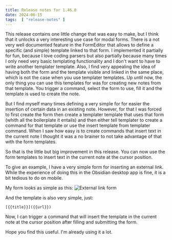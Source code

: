 ```yaml
---
title: Release notes for 1.46.0
date: 2024-06-15
tags:  [ "release-notes" ]
---
```


This release contains one little change that was easy to make, but I think that it unlocks a very interesting use case for modal forms.
There is a not very well documented feature in the FormEditor that allows to define a specific (and simple) template linked to that form.
I implemented it partially for fun, because I love coding parsers but also partially because many times I only need very basic templating
functionality and I don't want to have to write another templater template.
Also, I find very appealing the idea of having both the form and the template visible and linked in the same place, which is not the case when you use templater templates.
Up until now, the only thing you can use this templates for was for creating new notes from that template.
You trigger a command, select the form to use, fill it and the template is used to create the note.

But I find myself many times defining a very simple for for easier the insertion of certain data in an existing note.
However, for that I was forced to first create the form then create a templater template that uses that form (whith all the boilerplate it entails)
and then either tell templater to create a command for that template or use the insert template from templater command.
When I saw how easy is to create commands that insert text in the current note I thought it was a no brainer to not take advantage of that with the form templates.

So that is the little but big improvement in this release. You can now use the form templates to insert text in the current note at the cursor position.

To give an example, I have a very simple form for inserting an external link.
While the experience of doing this in the Obsidian desktop app is fine, it is a bit tedious to do on mobile.

My form looks as simple as this:
![External link form](../media/external-link-form.png)

And the template is also very simple, just:

```
[{{title}}]({{url}})
```

Now, I can trigger a command that will insert the template in the current note at the cursor position after filling and submitting the form.

Hope you find this useful. I'm already using it a lot.
